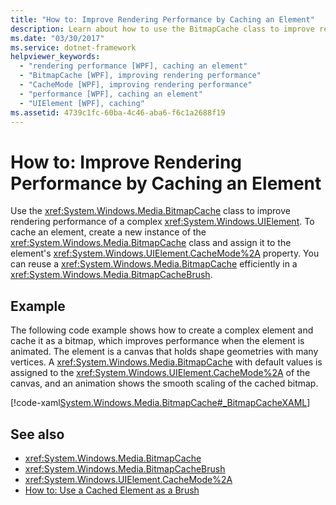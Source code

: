 ```yaml
---
title: "How to: Improve Rendering Performance by Caching an Element"
description: Learn about how to use the BitmapCache class to improve rendering performance of a complex UIElement.
ms.date: "03/30/2017"
ms.service: dotnet-framework
helpviewer_keywords: 
  - "rendering performance [WPF], caching an element"
  - "BitmapCache [WPF], improving rendering performance"
  - "CacheMode [WPF], improving rendering performance"
  - "performance [WPF], caching an element"
  - "UIElement [WPF], caching"
ms.assetid: 4739c1fc-60ba-4c46-aba6-f6c1a2688f19
---
```

# How to: Improve Rendering Performance by Caching an Element

Use the <xref:System.Windows.Media.BitmapCache> class to improve rendering performance of a complex <xref:System.Windows.UIElement>. To cache an element, create a new instance of the <xref:System.Windows.Media.BitmapCache> class and assign it to the element's <xref:System.Windows.UIElement.CacheMode%2A> property. You can reuse a <xref:System.Windows.Media.BitmapCache> efficiently in a <xref:System.Windows.Media.BitmapCacheBrush>.

## Example

The following code example shows how to create a complex element and cache it as a bitmap, which improves performance when the element is animated. The element is a canvas that holds shape geometries with many vertices. A <xref:System.Windows.Media.BitmapCache> with default values is assigned to the <xref:System.Windows.UIElement.CacheMode%2A> of the canvas, and an animation shows the smooth scaling of the cached bitmap.

[!code-xaml[System.Windows.Media.BitmapCache#_BitmapCacheXAML](~/samples/snippets/csharp/VS_Snippets_Wpf/system.windows.media.bitmapcache/cs/window1.xaml#_bitmapcachexaml)]

## See also

- <xref:System.Windows.Media.BitmapCache>
- <xref:System.Windows.Media.BitmapCacheBrush>
- <xref:System.Windows.UIElement.CacheMode%2A>
- [How to: Use a Cached Element as a Brush](how-to-use-a-cached-element-as-a-brush.md)
